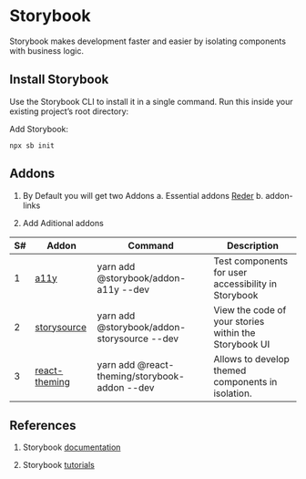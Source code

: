 # Storybook

Storybook makes development faster and easier by isolating components with business logic.

## Install Storybook

Use the Storybook CLI to install it in a single command. Run this inside your existing project’s root directory:

Add Storybook:

`npx sb init`

## Addons

1. By Default you will get two Addons
   a. Essential addons [Reder](https://storybook.js.org/docs/react/essentials/introduction)
   b. addon-links

2. Add Aditional addons

| S#  | Addon                                                                                | Command                                       | Description                                           |
| --- | ------------------------------------------------------------------------------------ | --------------------------------------------- | ----------------------------------------------------- |
| 1   | [a11y](https://github.com/storybookjs/storybook/tree/next/addons/a11y)               | yarn add @storybook/addon-a11y --dev          | Test components for user accessibility in Storybook   |
| 2   | [storysource](https://github.com/storybookjs/storybook/tree/next/addons/storysource) | yarn add @storybook/addon-storysource --dev   | View the code of your stories within the Storybook UI |
| 3   | [react-theming](https://github.com/react-theming/storybook-addon)                    | yarn add @react-theming/storybook-addon --dev | Allows to develop themed components in isolation.     |

## References

1. Storybook [documentation](https://storybook.js.org/docs/react/get-started/introduction)

2. Storybook [tutorials](https://storybook.js.org/tutorials/)
